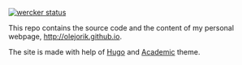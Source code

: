 [![wercker status](https://app.wercker.com/status/e8a9615da10b235198c6af57ec34db17/s/master "wercker status")](https://app.wercker.com/project/byKey/e8a9615da10b235198c6af57ec34db17)

This repo contains the source code and the content of my personal webpage, http://olejorik.github.io.

The site is made with help of [Hugo](http://gohugo.io/) and [Academic](https://sourcethemes.com/academic) theme.